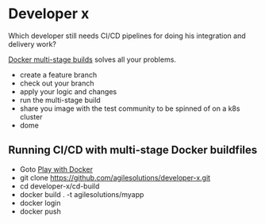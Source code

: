 # Developer x
Which developer still needs CI/CD pipelines for doing his integration and delivery work?

[Docker multi-stage builds](https://docs.docker.com/develop/develop-images/multistage-build/) solves all your problems. 

* create a feature branch
* check out your branch
* apply your logic and changes
* run the multi-stage build
* share you image with the test community to be spinned of on a k8s cluster
* dome

## Running CI/CD with multi-stage Docker buildfiles

* Goto [Play with Docker ](https://labs.play-with-docker.com/)
* git clone https://github.com/agilesolutions/developer-x.git
* cd developer-x/cd-build
* docker build . -t agilesolutions/myapp
* docker login
* docker push
